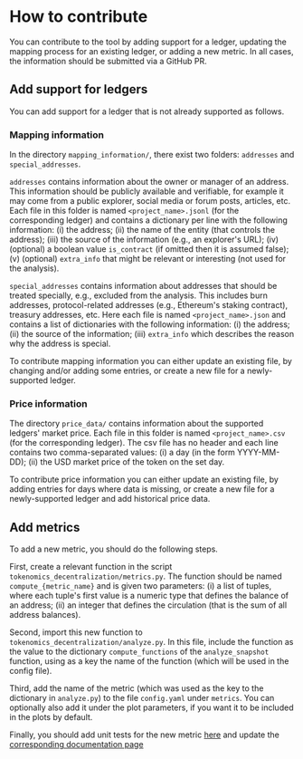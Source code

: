 # How to contribute

You can contribute to the tool by adding support for a ledger, updating the
mapping process for an existing ledger, or adding a new metric. In all cases,
the information should be submitted via a GitHub PR.

## Add support for ledgers

You can add support for a ledger that is not already supported as follows.

### Mapping information

In the directory `mapping_information/`, there exist two folders: `addresses`
and `special_addresses`.

`addresses` contains information about the owner or manager of an address. This
information should be publicly available and verifiable, for example it may come
from a public explorer, social media or forum posts, articles, etc. Each file in
this folder is named `<project_name>.jsonl` (for the corresponding ledger) and
contains a dictionary per line with the following information:
(i) the address;
(ii) the name of the entity (that controls the address);
(iii) the source of the information (e.g., an explorer's URL);
(iv) (optional) a boolean value `is_contract` (if omitted then it is assumed false);
(v) (optional) `extra_info` that might be relevant or interesting (not used for
the analysis).

`special_addresses` contains information about addresses that should be treated
specially, e.g., excluded from the analysis. This includes burn addresses,
protocol-related addresses (e.g., Ethereum's staking contract), treasury
addresses, etc. Here each file is named `<project_name>.json` and contains a
list of dictionaries with the following information:
(i) the address;
(ii) the source of the information;
(iii) `extra_info` which describes the reason why the address is special.

To contribute mapping information you can either update an existing file, by
changing and/or adding some entries, or create a new file for a newly-supported
ledger.

### Price information

The directory `price_data/` contains information about the supported ledgers'
market price. Each file in this folder is named `<project_name>.csv` (for the
corresponding ledger). The csv file has no header and each line contains two
comma-separated values:
(i) a day (in the form YYYY-MM-DD);
(ii) the USD market price of the token on the set day.

To contribute price information you can either update an existing file, by
adding entries for days where data is missing, or create a new file for a
newly-supported ledger and add historical price data.

## Add metrics

To add a new metric, you should do the following steps.

First, create a relevant function in the script
`tokenomics_decentralization/metrics.py`. The function should be named
`compute_{metric_name}` and is given two parameters:
(i) a list of tuples, where each tuple's first value is a numeric type that
defines the balance of an address;
(ii) an integer that defines the circulation (that is the sum of all address
balances).

Second, import this new function to `tokenomics_decentralization/analyze.py`.
In this file, include the function as the value to the dictionary
`compute_functions` of the `analyze_snapshot` function, using as a key the name
of the function (which will be used in the config file).

Third, add the name of the metric (which was used as the key to the dictionary
in `analyze.py`) to the file `config.yaml` under `metrics`. You can optionally
also add it under the plot parameters, if you want it to be included in the
plots by default.

Finally, you should add unit tests for the new metric
[here](https://github.com/Blockchain-Technology-Lab/tokenomics-decentralization/tree/main/tests)
and update the [corresponding documentation
page](https://github.com/Blockchain-Technology-Lab/tokenomics-decentralization/blob/main/docs/metrics.md)
